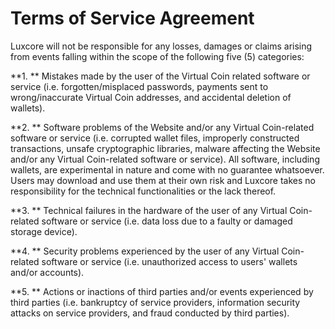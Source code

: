 # Terms of Service Agreement

Luxcore will not be responsible for any losses, damages or claims arising from events falling within the scope of the following five (5) categories:

**1. ** Mistakes made by the user of the Virtual Coin related software or service (i.e. forgotten/misplaced passwords, payments sent to wrong/inaccurate Virtual Coin addresses, and accidental deletion of wallets).

**2. ** Software problems of the Website and/or any Virtual Coin-related software or service (i.e. corrupted wallet files, improperly constructed transactions, unsafe cryptographic libraries, malware affecting the Website and/or any Virtual Coin-related software or service). All software, including wallets, are experimental in nature and come with no guarantee whatsoever. Users may download and use them at their own risk and Luxcore takes no responsibility for the technical functionalities or the lack thereof.

**3. ** Technical failures in the hardware of the user of any Virtual Coin-related software or service (i.e. data loss due to a faulty or damaged storage device).

**4. ** Security problems experienced by the user of any Virtual Coin-related software or service (i.e. unauthorized access to users' wallets and/or accounts).
    
**5. ** Actions or inactions of third parties and/or events experienced by third parties (i.e. bankruptcy of service providers, information security attacks on service providers, and fraud conducted by third parties).